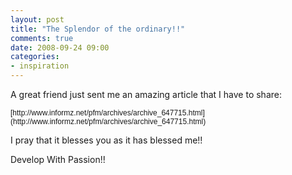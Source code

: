 ```yaml
---
layout: post
title: "The Splendor of the ordinary!!"
comments: true
date: 2008-09-24 09:00
categories:
- inspiration
---
```


A great friend just sent me an amazing article that I have to share:
<p style="font: 12.0px Helvetica">[http://www.informz.net/pfm/archives/archive_647715.html](http://www.informz.net/pfm/archives/archive_647715.html)

I pray that it blesses you as it has blessed me!!


Develop With Passion!!





